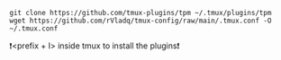 ```
git clone https://github.com/tmux-plugins/tpm ~/.tmux/plugins/tpm
wget https://github.com/rVladq/tmux-config/raw/main/.tmux.conf -O ~/.tmux.conf
```
❗<prefix + I> inside tmux to install the plugins❗
